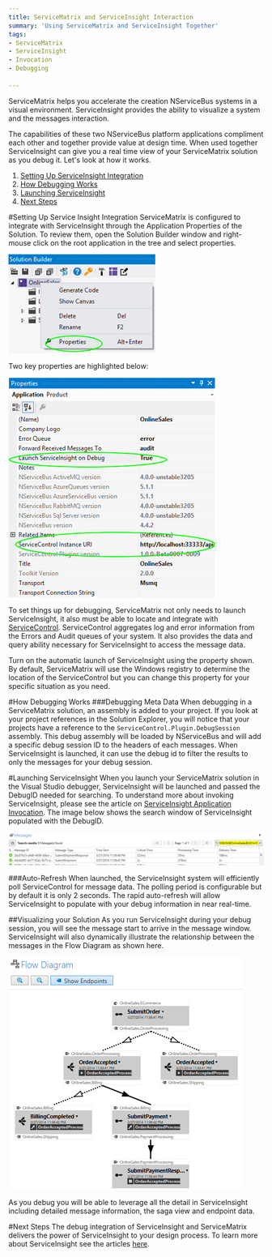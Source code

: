 ```yaml
---
title: ServiceMatrix and ServiceInsight Interaction
summary: 'Using ServiceMatrix and ServiceInsight Together'
tags:
- ServiceMatrix
- ServiceInsight
- Invocation
- Debugging

---
```

ServiceMatrix helps you accelerate the creation NServiceBus systems in a visual environment.  ServiceInsight provides the ability to visualize a system and the messages interaction.

The capabilities of these two NServiceBus platform applications compliment each other and together provide value at design time. When used together ServiceInsight can give you a real time view of your ServiceMatrix solution as you debug it.   Let's look at how it works.

1. [Setting Up ServiceInsight Integration](#setting-up-serviceinsight-debugging "Service Insight Debugging Setup")
2. [How Debugging Works](#how-debugging-works "How Debugging Works")
2. [Launching ServiceInsight](#launching-serviceinsight "Launching ServiceInsight")
3. [Next Steps](#next-steps "Next Steps")

#Setting Up Service Insight Integration
ServiceMatrix is configured to integrate with ServiceInsight through the Application Properties of the  Solution.  To review them, open the Solution Builder window and right-mouse click on the root application in the tree and select properties.

![Solution Properties](images\servicematrix-solutionproperties.png)

Two key properties are highlighted below:

![Solution Properties Window](images/servicematrix-solutionpropertieswindow.png)

To set things up for debugging, ServiceMatrix not only needs to launch ServiceInsight, it also must be able to locate and integrate with [ServiceControl](../ServiceControl/index.md "ServiceControl").   ServiceControl aggregates log and error information from the Errors and Audit queues of your system. It also provides the data and query ability necessary for ServiceInsight to access the message data. 

Turn on the automatic launch of ServiceInsight using the property shown.  By default, ServiceMatrix will use the Windows registry to determine the location of the ServiceControl but you can change this property for your specific situation as you need. 

#How Debugging Works
###Debugging Meta Data
When debugging in a ServiceMatrix solution, an assembly is added to your project.  If you look at your project references in the Solution Explorer, you will notice that your projects have a reference to the `ServiceControl.Plugin.DebugSession` assembly.  This debug assembly will be loaded by NServiceBus and will add a specific debug session ID to the headers of each messages.  When ServiceInsight is launched, it can use the debug id to filter the results to only the messages for your debug session. 

#Launching ServiceInsight
When you launch your ServiceMatrix solution in the Visual Studio debugger, ServiceInsight will be launched and passed the DebugID needed for searching.  To understand more about invoking ServiceInsight, please see the article on [ServiceInsight Application Invocation](../ServiceInsight/application-invocation.md "Invoking ServiceInsight").  The image below shows the search window of ServiceInsight populated with the DebugID.

![ServiceInsight Message Window](images/servicematrix-serviceinsightmessagewindow.png)

###Auto-Refresh
When launched, the ServiceInsight system will efficiently poll ServiceControl for message data.  The polling period is configurable but by default it is only 2 seconds.  The rapid auto-refresh will allow ServiceInsight to populate with your debug information in near real-time. 

##Visualizing your Solution
As you run ServiceInsight during your debug session, you will see the message start to arrive in the message window.  ServiceInsight will also dynamically illustrate the relationship between the messages in the Flow Diagram as shown here.

![Flow Diagram of ServiceInsight](images/servicematrix-serviceinsightflowdiagram.png)

As you debug you will be able to leverage all the detail in ServiceInsight including detailed message information, the saga view and endpoint data.

#Next Steps
The debug integration of ServiceInsight and ServiceMatrix delivers the power of ServiceInsight to your design process. To learn more about ServiceInsight see the articles [here](../ServiceInsight/index.md "ServiceInsight Documentation").





